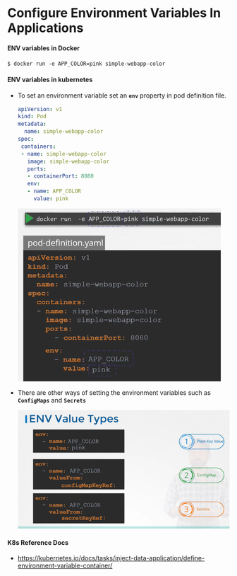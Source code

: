 # Configure Environment Variables In Applications

#### ENV variables in Docker
```
$ docker run -e APP_COLOR=pink simple-webapp-color
```

#### ENV variables in kubernetes 
- To set an environment variable set an **`env`** property in pod definition file.
  
  ```yaml
  apiVersion: v1
  kind: Pod
  metadata:
    name: simple-webapp-color
  spec:
   containers:
   - name: simple-webapp-color
     image: simple-webapp-color
     ports:
     - containerPort: 8080
     env:
     - name: APP_COLOR
       value: pink
  ```
  ![env](../images/env.PNG)
  
- There are other ways of setting the environment variables such as **`ConfigMaps`** and **`Secrets`**

  ![cms](../images/cms.PNG)
  
#### K8s Reference Docs
- https://kubernetes.io/docs/tasks/inject-data-application/define-environment-variable-container/
